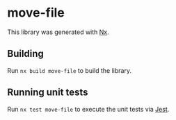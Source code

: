# move-file

This library was generated with [Nx](https://nx.dev).

## Building

Run `nx build move-file` to build the library.

## Running unit tests

Run `nx test move-file` to execute the unit tests via [Jest](https://jestjs.io).
